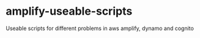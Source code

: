 # amplify-useable-scripts
Useable scripts for different problems in aws amplify, dynamo and cognito
